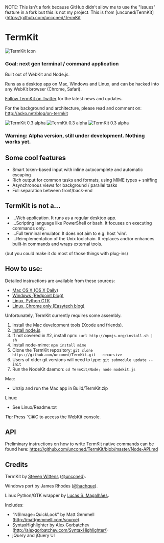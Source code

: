 NOTE: This isn't a fork because GitHub didn't allow me to use the "Issues" feature in a fork but this is not my project. This is from [unconed/TermKit](https://github.com/unconed/TermKit

# TermKit

![TermKit Icon](https://github.com/unconed/TermKit/raw/master/Illustrator/TermKit%20Icon%20128.png)

### Goal: next gen terminal / command application

Built out of WebKit and Node.js.

Runs as a desktop app on Mac, Windows and Linux, and can be hacked into any WebKit browser (Chrome, Safari).

[Follow TermKit on Twitter](https://twitter.com/TermKit) for the latest news and updates.

For the background and architecture, please read and comment on:
http://acko.net/blog/on-termkit

![TermKit 0.3 alpha](https://github.com/unconed/TermKit/raw/master/Mockups/Shot-0.3.png)
![TermKit 0.3 alpha](https://github.com/unconed/TermKit/raw/master/Mockups/Shot-Self-Commit.png)
![TermKit 0.3 alpha](https://github.com/unconed/TermKit/raw/master/Mockups/Shot-Highlight.png)

### Warning: Alpha version, still under development. Nothing works yet.

## Some cool features

* Smart token-based input with inline autocomplete and automatic escaping
* Rich output for common tasks and formats, using MIME types + sniffing
* Asynchronous views for background / parallel tasks
* Full separation between front/back-end

## TermKit is not a...
* ...Web application. It runs as a regular desktop app.
* ...Scripting language like PowerShell or bash. It focuses on executing commands only.
* ...Full terminal emulator. It does not aim to e.g. host 'vim'.
* ...Reimplementation of the Unix toolchain. It replaces and/or enhances built-in commands and wraps external tools.

(but you could make it do most of those things with plug-ins)

## How to use:

Detailed instructions are available from these sources:

* [Mac OS X (OS X Daily)](http://osxdaily.com/2011/05/19/termkit-terminal-reimagined-how-to-install/)
* [Windows (Redpoint blog)](http://blog.redpointsoftware.com.au/termkit/)
* [Linux, Python GTK](https://github.com/unconed/TermKit/tree/master/Linux)
* [Linux, Chrome only (Easytech blog)](http://blog.easytech.com.ar/2011/05/21/playing-with-termkit-with-chrome/) 

Unfortunately, TermKit currently requires some assembly.

1. Install the Mac development tools (Xcode and friends).
2. [Install node.js](https://github.com/joyent/node/wiki/Installation).
3. If not covered in #2, install npm: `curl http://npmjs.org/install.sh | sh`
4. Install node-mime: `npm install mime`
5. Clone the TermKit repository: `git clone https://github.com/unconed/TermKit.git --recursive`
6. Users of older git versions will need to type: `git submodule update --init`
7. Run the NodeKit daemon: `cd TermKit/Node; node nodekit.js`

Mac:
* Unzip and run the Mac app in Build/TermKit.zip

Linux:
* See Linux/Readme.txt

*Tip:* Press ⌥⌘C to access the WebKit console.

## API

Preliminary instructions on how to write TermKit native commands can be found here:
https://github.com/unconed/TermKit/blob/master/Node-API.md

## Credits

TermKit by [Steven Wittens](http://acko.net) ([@unconed](https://twitter.com/unconed)).

Windows port by James Rhodes ([@hachque](https://twitter.com/hachque)).

Linux Python/GTK wrapper by [Lucas S. Magalhães](https://github.com/lucassmagal).

Includes:

* “NSImage+QuickLook” by Matt Gemmell (http://mattgemmell.com/source).
* SyntaxHighlighter by Alex Gorbatchev (http://alexgorbatchev.com/SyntaxHighlighter/)
* jQuery and jQuery UI
